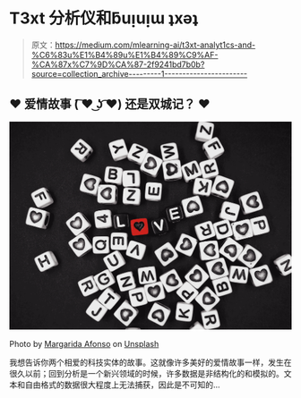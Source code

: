 # T3xt 分析仪和ƃuᴉuᴉɯ ʇxǝʇ

> 原文：<https://medium.com/mlearning-ai/t3xt-analyt1cs-and-%C6%83u%E1%B4%89u%E1%B4%89%C9%AF-%CA%87x%C7%9D%CA%87-2f9241bd7b0b?source=collection_archive---------1----------------------->

## ♥ **爱情故事** ( ͠♥ ͜ʖ ͡♥) **还是双城记？** ♥

![](img/afdb0ce25dffb7ea0eac9aa07bc8c7a1.png)

Photo by [Margarida Afonso](https://unsplash.com/@mrafonso1976?utm_source=medium&utm_medium=referral) on [Unsplash](https://unsplash.com?utm_source=medium&utm_medium=referral)

我想告诉你两个相爱的科技实体的故事。这就像许多美好的爱情故事一样，发生在很久以前；回到分析是一个新兴领域的时候，许多数据是非结构化的和模拟的。文本和自由格式的数据很大程度上无法捕获，因此是不可知的…